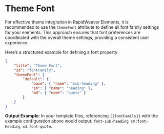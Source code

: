 # Theme Font

For effective theme integration in RapidWeaver Elements, it is recommended to use the `themeFont` attribute to define all font family settings for your elements. This approach ensures that font preferences are coordinated with the overall theme settings, providing a consistent user experience.

Here’s a structured example for defining a font property:

```json
{
    "title": "Theme Font",
    "id": "fontFamily",
    "themeFont": {
        "default": {
            "base": { "name": "sub-heading" },
            "sm": { "name": "heading" },
            "md": { "name": "quote" }
        }
    }
}
```

**Output Example:** In your template files, referencing `{{fontFamily}}` with the example configuration above would output: `font-sub-heading sm:font-heading md:font-quote`.

